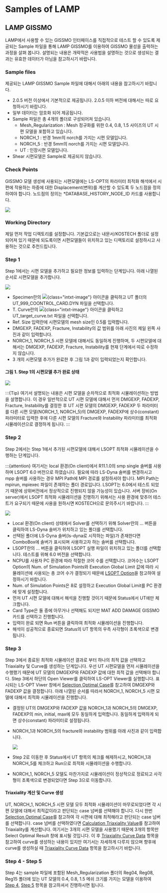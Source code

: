 # Samples of LAMP

## LAMP GISSMO
LAMP에서 사용할 수 있는 GISSMO 인터페이스를 직접적으로 테스트 할 수 있도록 제공되는 Sample 파일을 통해 LAMP GISSMO를 이용하여 GISSMO 물성을 출력하는 과정을 살펴 봅니다. 설명되는 내용은 개략적은 사용법을 설명하는 것으로 생성되는 결과는 유효한 데이터가 아님을 참고하시기 바랍니다.

### Sample files
제공되는 LAMP GISSMO Sample 파일에 대해서 아래의 내용을 참고하시기 바랍니다.

- 2.0.5 버전 이상에서 기본적으로 제공됩니다. 2.0.5 이하 버전에 대해서는 따로 요청하시기 바랍니다. 
- 일부 데이터는 암호화 되어 제공됩니다. 
- Sample 파일은 총 4개의 폴더로 구성되어져 있습니다.
    - Mesh_Regularization : Mesh 정규화를 위한 0.4, 0.8, 1.5 사이즈의 UT 시편 모델을 포함하고 있습니다.
    - NORCH_1 : 반경 1mm의 norch를 가지는 시편 모델입니다.
    - NORCH_5 : 반경 5mm의 norch를 가지는 시편 모델입니다.
    - UT : 인장시편 모델입니다.
- Shear 시편모델은 Sample로 제공되지 않습니다. 

### Check Points
GISSMO 모델 생성에 사용되는 시편모델에는 LS-OPT의 파라미터 최적화 해석에서 시편에 작용하는 하중에 대한 Displacement(변위)를 계산할 수 있도록 두 노드점을 정의하여야 합니다. 노드점의 정의는 *DATABASE_HISTORY_NODE_ID 카드를 사용합니다. 

![](images/gissmo/DatabaseHistoryNodeID.png)

### Working Directory
제일 먼저 작업 디렉토리를 설정합니다. 기본값으로는 내문서/KOSTECH 폴더로 설정되어져 있기 때문에 되도록이면 시편모델들이 위치하고 있는 디렉토리로 설정하시고 사용하는 것으로 추천드립니다.

### Step 1
Step 1에서는 시편 모델을 추가하고 필요한 정보를 입력하는 단계입니다. 아래 나열된 순서로 시편모델을 추가합니다.

![](images/gissmo/SampleStep1.png)

- Specimen란의 ![](images/gissmo/Icon0.png){class="intxt-image"} 아이콘을 클릭하고 UT 폴더의 UT_999_COONTROL_CARD.DYN 파일을 선택합니다.
- T. Curve란의 ![](images/gissmo/OpenTargetCurveIcon.png){class="intxt-image"} 아이콘을 클릭하고 UT_target_curve.txt 파일을 선택합니다.
- Ref. Size 입력란에 시편모델의 mesh size인 0.5를 입력합니다.
- DMGEXP, FADEXP, Fracture, Instability의 값 범위를 아래 사진의 제일 왼쪽 사진과 같이 입력합니다.
- NORCH_1, NORCH_5 시편 모델에 대해서도 동일하게 진행하며, 두 시편모델에 대해서는 DMGEXP, FADEXP, Fracture, Instability를 현재 단계에서 따로 수정하지 않습니다.
- 3 개의 시편모델 추가가 완료한 후 그림 1과 같이 입력되었는지 확인합니다.

#### 그림 1. Step 1의 시편모델 추가 완료 상태
![](images/gissmo/CompleteSampleStep1.png)

:::{Tip}
여기서 설명되는 내용은 시편 모델을 순차적으로 최적화 시뮬레이션하는 방법을 설명합니다. 이 경우 일반적으로 UT 시편 모델에 대해서 먼저 DMGEXP, FADEXP, Fracture, Instability를 결정한 후 UT 시편 모델의 DMGEXP, FADEXP 두 파라미터를 다른 시편 모델(NORCH_1, NORCH_5)의 DMGEXP, FADEXP에 상수(constant) 파라미터로 입력한 후에 다른 시편 모델의 Fracture와 Instability 파라미터를 최적화 시뮬레이션으로 결정하게 됩니다. 
:::

### Step 2
Step 2에서는 Step 1에서 추가된 시편모델에 대해서 LSOPT 최적화 시뮬레이션을 수행하는 단계입니다.

:::{attention}
여기서는 local 환경(On client)에서 R11.1.0의 smp single 솔버를 사용하며 LSOPT 6.0 버전으로 하였습니다. 필요에 따라 LS-Dyna 솔버를 변경하시고 mpp 솔버를 사용하는 경우 MPI Path에 MPI 경로를 설정하셔야 합니다. MPI Path는 mpirun, mpiexec 파일이 존재하는 폴더 경로입니다. LSOPT는 6.0에서 테스트 되었기 때문에 상위버전에서 정상적으로 진행되지 않을 가능성이 있습니다. 서버 장비(On server)에서 LSOPT 최적화 시뮬레이션을 진행하기 위해서는 사용 환경에 맞추어 테스트가 요구되기 때문에 사용을 원하시면 KOSTECH으로 문의주시기 바랍니다. 
:::

![](images/gissmo/SampleStep2.png)

- Local 환경(On client) 상태에서 Solver를 선택하기 위해 Solver란의 ... 버튼을 클릭하여 LS-Dyna 솔버가 위치하고 있는 폴더를 선택합니다.
- 선택된 폴더에 LS-Dyna 솔버(ls-dyna로 시작하는 파일)가 존재한다면 ComboBox에 솔버가 표시되며 사용하고자 하는 솔버를 선택합니다.
- LSOPT란의 ... 버튼을 클릭하여 LSOPT 실행 파일이 위치하고 있는 폴더를 선택합니다. 테스트를 위해 6.0 버전을 선택합니다.
- NCPU를 사용자 PC 환경에 따라 적절한 코어 수를 선택합니다. 코어수는 LSOPT Option의 Num. of Simulation Points와 Execution Global Limit 값에 따라 시뮬레이션에 사용되는 총 코어 수가 결정되기 때문에 [LSOPT Option](./lamp_gissmo#lsopt-option)을 참고하여 설정하시기 바랍니다.
- Num. of Simulation Points은 8로 설정하고 Execution Global Limit를 PC 환경에 맞게 설정합니다. 
- 먼저 UT 시편 모델에 대해서 해석을 진행할 것이기 때문에 Status에서 UT에만 체크합니다.
- Card Type은 둘 중에 아무거나 선택해도 되지만 MAT ADD DAMAGE GISSMO 카드를 선택하고 진행합니다.
- 입력이 완료 되면 Run 버튼을 클릭하여 최적화 시뮬레이션을 진행합니다.
- 해석이 성공적으로 종료되면 Status의 UT 항목의 우측 사각형이 초록색으로 변경됩니다.

### Step 3
Step 3에서 종료된 최적화 시뮬레이션 결과로 부터 하나의 최적 값을 선택하고 Triaxiality 및 Curve를 생성하는 단계입니다.
우선 UT 시편모델을 먼저 시뮬레이션을 수행했기 때문에 UT 모델의 DMGEXP와 FADEXP 값에 대한 최적 값을 선택해야 합니다.
Step 3에서 하단의 Open Viewer를 클릭하여 LS-OPT Viewer를 실행합니다. 표시되는 LS-OPT Viwer 창에서 [Selection Optimal Case](./lamp_gissmo#selection-optimal-case)를 참고하여 DMGEXP와 FADEXP 값을 결정합니다. 아래 나열된 순서를 따라서 NORCH_1, NORCH_5 시편 모델에 대해서 최적화 시뮬레이션을 진행합니다.

- 결정된 UT의 DMGEXP와 FADEXP 값을 NORCH_1과 NORCH_5의 DMGEXP, FADEXP의 min, initial, max에 모두 동일하게 입력합니다. 동일하게 입력하게 되면 상수(constant) 파라미터로 설정됩니다. 
- NORCH_1과 NORCH_5의 fracture와 instability 범위를 아래 사진과 같이 입력합니다.

    ![](images/gissmo/Norch1-5_Parameters.png)

- Step 2로 이동한 후 Status에서 UT 항목의 체크를 해제하시고, NORCH_1과 NORCH_5를 체크하고 Run으로 최적화 시뮬레이션을 수행합니다.
- NORCH_1, NORCH_5 모델도 마찬가지로 시뮬레이션이 정상적으로 정료되고 사각형이 초록색으로 변경되었다면 Step 3으로 이동합니다.

#### Triaxiality 계산 및 Curve 생성
UT, NORCH_1, NORCH_5 시편 모델 모두 최적화 시뮬레이션이 마무로되었다면 각 시편 모델에 대해서 최적값이라고 판단되는 case 넘버를 선택해야 합니다. 다시 한번 [Selection Optimal Case](./lamp_gissmo#selection-optimal-case)를 참고하여 각 시편에 대해 최적해라고 판단되는 case 넘버를 선택합니다. case 넘버를 선택하였다면 [Calculation Triaxiality Value](./lamp_gissmo#calculation-triaxiality-value)를 참고하여 Triaxiality를 계산합니다. 여기서는 3개의 시편 모델을 사용했기 때문에 3개의 항목만 Select Optimal Result 창에 표시될 것입니다. 이 후 [Triaxiality Curve Data](./lamp_gissmo#triaxility-curve-data) 항목을 참고하여 curve를 생성하는 내용이 있지만 여기서는 자세하게 다루지 않으며 향후에 curve를 생성하실 때 [Triaxiality Curve Data](./lamp_gissmo#triaxility-curve-data) 항목을 참고하시기 바랍니다.

### Step 4 - Step 5
Step 4는 sample 파일에 포함된 Mesh_Regularization 폴더의 Reg04, Reg08, Reg15 폴더에 있는 UT 모델의 0.4, 0.8, 1.5 메쉬 크기를 가지는 모델을 이용하여 [Step 4](./lamp_gissmo#step-4), [Step 5](./lamp_gissmo#step-5) 항목을 참고하셔서 진행하시면 됩니다. 
